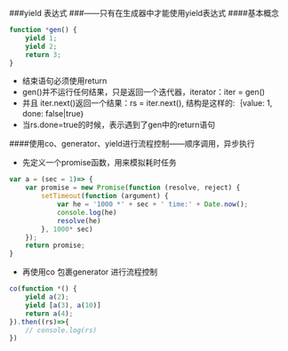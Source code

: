 ###yield 表达式
###——只有在生成器中才能使用yield表达式
####基本概念
```javascript
function *gen() {
	yield 1;
	yield 2;
	return 3;
}
```
+ 结束语句必须使用return
+ gen()并不运行任何结果，只是返回一个迭代器，iterator：iter = gen()
+ 并且 iter.next()返回一个结果：rs = iter.next(), 结构是这样的:｛value: 1, done: false|true｝
+ 当rs.done=true的时候，表示遇到了gen中的return语句

####使用co、generator、yield进行流程控制——顺序调用，异步执行
+ 先定义一个promise函数，用来模拟耗时任务
```javascript
var a = (sec = 1)=> {
	var promise = new Promise(function (resolve, reject) {
		setTimeout(function (argument) {
			var he = '1000 *' + sec + ' time:' + Date.now();
			console.log(he)
			resolve(he)
		}, 1000* sec)
	});
	return promise;
}
```
+ 再使用co 包裹generator 进行流程控制
```javascript
co(function *() {
	yield a(2);
	yield [a(3), a(10)]
	return a(4);
}).then((rs)=>{
	// console.log(rs)
})
```
